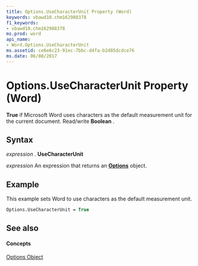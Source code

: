 ```yaml
---
title: Options.UseCharacterUnit Property (Word)
keywords: vbawd10.chm162988378
f1_keywords:
- vbawd10.chm162988378
ms.prod: word
api_name:
- Word.Options.UseCharacterUnit
ms.assetid: ce6e6c23-91ec-7bbc-d4fa-b2d85dcdce76
ms.date: 06/08/2017
---
```



# Options.UseCharacterUnit Property (Word)

 **True** if Microsoft Word uses characters as the default measurement unit for the current document. Read/write **Boolean** .


## Syntax

 _expression_ . **UseCharacterUnit**

 _expression_ An expression that returns an **[Options](Word.Options.md)** object.


## Example

This example sets Word to use characters as the default measurement unit.


```vb
Options.UseCharacterUnit = True
```


## See also


#### Concepts


[Options Object](Word.Options.md)

